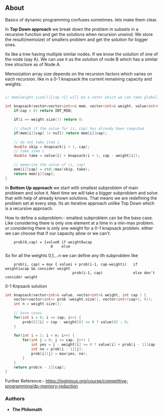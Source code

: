 ## About
Basics of dynamic programming confuses sometimes. lets make them clear.

In **Top Down approach** we break down the problem in subsets in a recursive function and get the solutions when recursion unwind. We store the result(memoize) of smallers problem and get the solution for bigger ones. 

Its like a tree having multiple similar nodes. If we know the solution of one of the node (say A). We can use it as the solution of node B which has a similar tree structure as of Node A.

Memoization array size depends on the recursion factors which varies on each recursion. like in a 0-1 knapsack the current remaining capacity and weights.

```cpp

// mem[weight.size()][cap +1] will be a vetor which we can take globally or pass as a reference

int knapsack(vector<vector<int>>& mem, vector<int>& weight, value<int>& value, int i, int cap) {
    if(cap < 0) return INT_MIN;
 
    if(i == weight.size()) return 0;
    
    // check if the value for (i, cap) has already been computed
    if(mem[i][cap] != null) return mem[i][cap];
    
    // do not take item i
    double skip = knapsack(i + 1, cap);
    // take item i
    double take = value[i] + knapsack(i + 1, cap - weight[i]);
    
    // memorize the value of (i, cap)
    mem[i][cap] = std::max(skip, take);
    return mem[i][cap];
}
```

In **Bottom Up approach** we start with smallest subproblem of main probleem and solve it. Next time we will take a bigger subproblem and solve that with help of already known solutions. That means we are redefining the problem set at every step. Its an iterative approach unlike Top Down which is a recursive approach.

How to define a subproblem:-
smallest subproblem can be the base case. Like considering there is only one element at a time in a min-max problem.
or considering there is only one weight for a 0-1 knapsack problem.
either we can choose that if our capacity allow or we can't.

```
    prob(0,cap) = {value0 if weight0≤cap 
                     0    else
```

So for all the weights 0,1,...n we can define any ith subproblem like

```
    prob(i, cap) = max { valuei + prob(i-1, cap-weighti)   if weighti≤cap && consider weight
                               prob(i-1, cap)              else don't consider weight
```

0-1 Knpsack solution

```cpp
int knapsack(vector<int>& value, vector<int>& weight, int cap ) {
    vector<vector<int>> prob (weight.size(), vector<int>(cap+1, 0));
    int n = weight.size();
    
    // base cases
    for(int i = 0; i <= cap; i++) {
        prob[0][i] = cap - weight[0] >= 0 ? value[0] : 0;
    }
    
    for(int i = 1; i < n; i++) {
        for(int j = 0; j <= cap; j++) {
            int yes = j - weight[i] >= 0 ? value[i] + prob[i - 1][cap - weight[i]] : INT_MIN;
            int no = prob[i - 1][j];
            prob[i][j] = max(yes, no);
        }
    }
    return prob[n - 1][cap];
}
```

Further Reference:- https://inginious.org/course/competitive-programming/dp-memory-reduction
### Authors

* **The Philomath**
